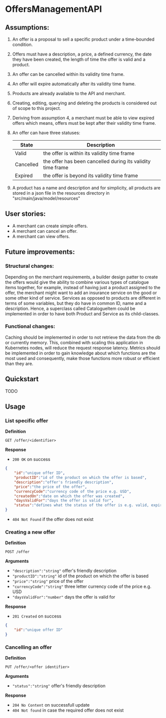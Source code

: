 # OffersManagementAPI

## Assumptions:
1. An offer is a proposal to sell a specific product under a time-bounded condition.
2. Offers must have a description, a price, a defined currency, the date they have been created, the length of time the offer is valid and a product.
3. An offer can be cancelled within its validity time frame.
4. An offer will expire automatically after its validity time frame.
5. Products are already available to the API and merchant. 
6. Creating, editing, querying and deleting the products is considered out of scope to this project. 
7. Deriving from assumption 4, a merchant must be able to view expired offers which means, offers must be kept after their validity time frame.
8. An offer can have three statuses: 

    | State | Description |
    | ------ | ------ |
    | Valid | the offer is within its validity time frame |
    | Cancelled | the offer has been cancelled during its validity time frame |
    | Expired | the offer is beyond its validity time frame |
    
9. A product has a name and description and for simplicity, all products are stored in a json file in the resources directory in "src/main/java/model/resources"


## User stories:
- A merchant can create simple offers.
- A merchant can cancel an offer.
- A merchant can view offers.

## Future improvements:

### Structural changes:
Depending on the merchant requirements, a builder design patter to create the offers would give the ability to combine various types of catalogue items together, for example, instead of having just a product assigned to the offer, the merchant might want to add an insurance service on the good or some other kind of service. Services as opposed to products are different in terms of some variables, but they do have in common ID, name and a description. Hence, a superclass called CatalogueItem could be implemented in order to have both Product and Service as its child-classes. 

### Functional changes:
Caching should be implemented in order to not retrieve the data from the db or currently memory. This, combined with scaling this application in Kubernetes nodes, will reduce the request response latency.
Metrics should be implemented in order to gain knowledge about which functions are the most used and consequently, make those functions more robust or efficient than they are.

## Quickstart

TODO

## Usage

### List specific offer

**Definition**

`GET /offer/<identifier>`

**Response**

- `200 OK` on success

```json
{
	"id":"unique offer ID",
	"productID":"id of the product on which the offer is based",
	"description":"offer's friendly description",
	"price":"the price of the offer",
	"currencyCode":"currency code of the price e.g. USD",
	"createdOn":"date on which the offer was created",
	"daysValidFor":"days the offer is valid for",
	"status":"defines what the status of the offer is e.g. valid, expired or cancelled"
}
```

- `404 Not Found` if the offer does not exist


### Creating a new offer

**Definition**

`POST /offer`

**Arguments**

- `"description":"string"` offer's friendly description
- `"productID":"string"` id of the product on which the offer is based
- `"price":"string"` price of the offer
- `"currencyCode":"string"` three letter currency code of the price e.g. USD
- `"daysValidFor":"number"` days the offer is valid for

**Response**

- `201 Created` on success

```json
{
	"id":"unique offer ID"
}
```

### Cancelling an offer

**Definition**

`PUT /offer/<offer identifier>`

**Arguments**

- `"status":"string"` offer's friendly description

**Response**

- `204 No Content` on successfull update
- `404 Not found` in case the required offer does not exist